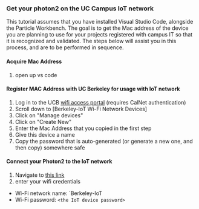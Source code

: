 ### Get your photon2 on the UC Campus IoT network

This tutorial assumes that you have installed Visual Studio Code, alongside the Particle Workbench.
The goal is to get the Mac address of the device you are planning to use for your projects registered with campus IT so that it is recognized and validated.  The steps below will assist you in this process, and are to be performed in sequence.

#### Acquire Mac Address

1. open up vs code

#### Register MAC Address with UC Berkeley for usage with IoT network

1. Log in to the UCB [wifi access portal](https://portal.berkeley.edu/people/wifi_access) (requires CalNet authentication)
1. Scroll down to [Berkeley-IoT Wi-Fi Network Devices] 
1. Click on "Manage devices"
1. Click on "Create New"
1. Enter the Mac Address that you copied in the first step
1. Give this device a name
1. Copy the password that is auto-generated (or generate a new one, and then copy) somewhere safe

#### Connect your Photon2 to the IoT network

1. Navigate to [this link](https://docs.particle.io/tools/developer-tools/configure-wi-fi/)
1. enter your wifi credentials
- Wi-Fi network name: `Berkeley-IoT
- Wi-Fi password: `<the IoT device password>`
